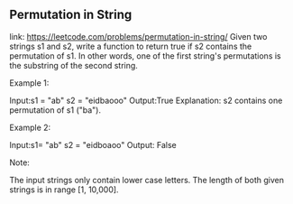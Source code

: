 ## Permutation in String 
link: <https://leetcode.com/problems/permutation-in-string/>
Given two strings s1 and s2, write a function to return true if s2 contains the permutation of s1. In other words, one of the first string's permutations is the substring of the second string.

Example 1:

Input:s1 = "ab" s2 = "eidbaooo"
Output:True
Explanation: s2 contains one permutation of s1 ("ba").



Example 2:

Input:s1= "ab" s2 = "eidboaoo"
Output: False



Note:

The input strings only contain lower case letters.
The length of both given strings is in range [1, 10,000].

